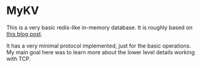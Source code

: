 # MyKV 

This is a very basic redis-like in-memory database. It is roughly based on [this blog post](https://charlesleifer.com/blog/building-a-simple-redis-server-with-python/). 

It has a very minimal protocol implemented, just for the basic operations. My main goal here was to learn more about the lower level details working with TCP.
